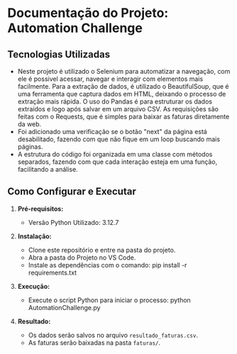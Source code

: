 # Documentação do Projeto: Automation Challenge

## Tecnologias Utilizadas

- Neste projeto é utilizado o Selenium para automatizar a navegação, com ele é possivel acessar, navegar e interagir com elementos mais facilmente. Para a extração de dados, é utilizado o BeautifulSoup, que é uma ferramenta que captura dados em HTML, deixando o processo de extração mais rápida. O uso do Pandas é para estruturar os dados extraídos e logo após salvar em um arquivo CSV. As requisições são feitas com o Requests, que é simples para baixar as faturas diretamente da web. 
- Foi adicionado uma verificação se o botão "next" da página está desabilitado, fazendo com que não fique em um loop buscando mais páginas.
- A estrutura do código foi organizada em uma classe com métodos separados, fazendo com que cada interação esteja em uma função, facilitando a análise.

## Como Configurar e Executar

1. **Pré-requisitos:**
   - Versão Python Utilizado: 3.12.7

2. **Instalação:**
   - Clone este repositório e entre na pasta do projeto.
   - Abra a pasta do Projeto no VS Code.
   - Instale as dependências com o comando:
        pip install -r requirements.txt

3. **Execução:**
   - Execute o script Python para iniciar o processo:
        python AutomationChallenge.py

4. **Resultado:**
   - Os dados serão salvos no arquivo `resultado_faturas.csv`.
   - As faturas serão baixadas na pasta `faturas/`.
